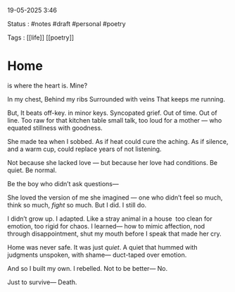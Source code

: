 19-05-2025 3:46

Status : #notes #draft #personal #poetry 

Tags : [[life]] [[poetry]]

# Home

is where the heart is.
Mine?

In my chest,
Behind my ribs
Surrounded with veins
That keeps me running.

But,
It beats off-key.
in minor keys.
Syncopated grief.
Out of time. Out of line.
Too raw for that kitchen table small talk,
too loud for a mother —
who equated stillness with goodness.

She made tea when I sobbed.
As if heat could cure the aching.
As if silence, and a warm cup,
could replace years of not listening.

Not because she lacked love — but because her love had conditions.
Be quiet.
Be normal.

Be the boy who didn’t ask questions—

She loved the version of me she imagined —
one who didn’t feel so much, 
think so much, _fight_ so much.
But I did. I still do.

I didn’t grow up.
I adapted.
Like a stray animal in a house 
too clean for emotion, too rigid for chaos.
I learned—
how to mimic affection, nod through disappointment,
shut my mouth before I speak that made her cry.

Home was never safe.
It was just _quiet_.
A quiet that hummed with judgments unspoken,
with shame—
duct-taped over emotion.

And so I built my own.
I rebelled.
Not to be better—
No.

Just to survive—
Death.


